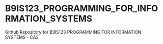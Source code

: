 # B9IS123_PROGRAMMING_FOR_INFORMATION_SYSTEMS
Github Repository for B9IS123 PROGRAMMING FOR INFORMATION SYSTEMS - CA2
